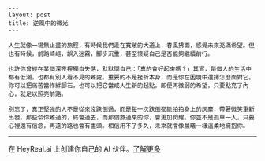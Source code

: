 ```jekyll
---
layout: post
title: 逆風中的微光
---

人生就像一場無止盡的旅程，有時候我們走在寬敞的大道上，春風拂面，感覺未來充滿希望。但也有時候，前路崎嶇，誤入迷霧，腳步沉重，甚至懷疑自己是否能夠繼續前行。

也許你曾經在某個深夜裡獨自失落，默默問自己：「真的會好起來嗎？」其實，每個人的生活中都有低潮，也都有別人看不見的難處。重要的不是挫折本身，而是你在困境中選擇怎麼面對它。你可以把痛苦當作絆腳石，也可以把它當成人生新的起點。即便再微弱的希望，只要點亮了內心，就足以照亮前路。

別忘了，真正堅強的人不是從來沒跌倒過，而是每一次跌倒都能拍拍身上的灰塵，帶著微笑重新出發。那些令你難過的，終會過去，而那個熬過來的你，會更加閃耀。你並不是孤單一人，只要心裡還有信念，再遠的路也會有盡頭。相信用不了多久，未來就會像晨曦一樣溫柔地擁抱你。

```

---
在 HeyReal.ai 上创建你自己的 AI 伙伴。[了解更多](https://pollinations.ai/redirect/2774941)